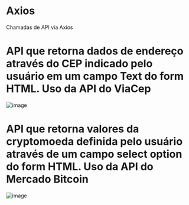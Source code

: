 # Axios
 Chamadas de API via Axios
# API que retorna dados de endereço através do CEP indicado pelo usuário em um campo Text do form HTML. Uso da API do ViaCep
![image](https://user-images.githubusercontent.com/53956475/124281497-23251000-db20-11eb-9227-9738dd22aaa0.png)

# API que retorna valores da cryptomoeda definida pelo usuário através de um campo select option do form HTML. Uso da API do Mercado Bitcoin
![image](https://user-images.githubusercontent.com/53956475/124281719-62ebf780-db20-11eb-8ba7-f8949e2a703c.png)
